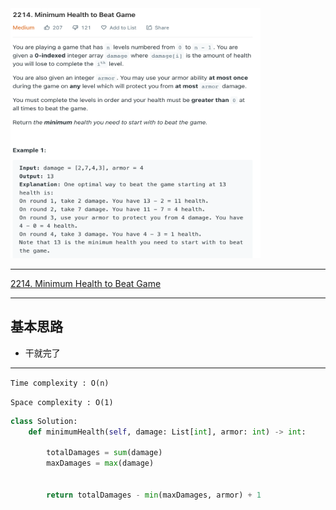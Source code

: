<img src="2022-11-09-23-23-56.png" width="400" height="400"/>

___
[2214. Minimum Health to Beat Game](https://leetcode.com/problems/minimum-health-to-beat-game/)
___

## 基本思路
* 干就完了

___

`Time complexity : O(n)`

`Space complexity : O(1)`
```python
class Solution:
    def minimumHealth(self, damage: List[int], armor: int) -> int:
        
        totalDamages = sum(damage)
        maxDamages = max(damage)
        
        
        return totalDamages - min(maxDamages, armor) + 1
```
